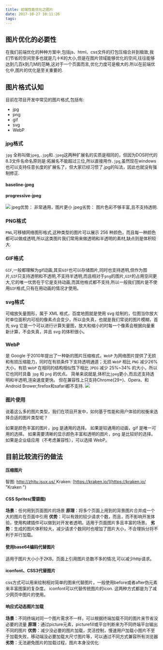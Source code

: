 ```yaml
---
title: 前端性能优化之图片
date: 2017-10-27 10:11:26
tags:
---
```



##	图片优化的必要性
在我们前端优化的种种方案中,包括js、html、css文件的打包压缩合并到极致,我们节省的空间至多也就是几十K的大小,但是在图片领域能够优化的空间,往往能够达到几百k到几M的范畴,这对于一个页面而言,优化力度可是极大的.所以在前端优化中,图片的优化是至关重要的.

##	图片格式认知
目前在项目开发中常见的图片格式,包括有:
- jpg
- png
- gif
- svg
- WebP
 
###	jpg格式
 `jpg` 全称叫做`jpeg`,`.jpg`和`.jpeg`这两种扩展名的实质是相同的，但因为DOS时代的8.3文件名命名原则是:拓展名不能超过三位,所以直接用作`.jpg`,虽然现在windows也可以支持任意长度的扩展名了，但大家已经习惯了.jpg的叫法，因此也就没有强制修正.
 
#### baseline-jpeg 
#### progressive-jpeg
 
 ![](http://7tszky.com1.z0.glb.clouddn.com/Fo8q3huYFyQma_rsSvo28dUyd7mN)
 jpeg优势： 非常通用，图片更小
 jpeg劣势： 图片色彩不够丰富,且不支持透明.
 
###	PNG格式
 `PNG`,可移植网络图形格式,这种类型的图片可以展示 256 种颜色，而且每一种颜色都可以做成透明,所以这类图片我们常用来做透明和半透明的素材,缺点则是体积较大.
 
###	GIF格式
 `GIF`,一般都理解为gif动画,其实`GIF`也可以存储图片,同时也支持透明,但作为图片,`GIF`只支持透明和不透明,不支持半透明,而且相对于`png`的图片,`GIF`的占用空间更大,它的唯一优势在于它是支持动画,而其他格式都不支持,所以一般我们图片是不使用`GIF`格式,只有在用动画的情况才使用。
 
###	svg格式
 可缩放矢量图形，属于 XML 格式，百度地图就是使用 svg 绘制的，位图当你放大时单位面积内可视的像素点会变少，所以会失真，也就是我们常说的图片模糊，首先 svg 它是一个可以进行计算矢量图，放大和缩小的时每一个像素会根据向量重新计算，不会失真，并且 svg 的体积很小。
 
###	WebP
 是 Google 于2010年提出了一种新的图片压缩格式，`WebP` 为网络图片提供了无损和有损压缩能力，同时在有损条件下支持透明通道；无损 `WebP` 相比 `PNG` 减少26%大小，有损 `WebP` 在相同的结构相似性下相比 `JPEG` 减少 25%~34% 的大小，所以它也同时具备 `jpg` 和 `png` 的优点。
 简单来说就是,体积比`jpeg`更小,而且还支持透明和半透明,渲染速度更快。
 但在兼容性上只支持Chrome(29+)、Opera、和Android Brower,firefox和safari都不支持.
 ![](http://static.zybuluo.com/jasminecjc/z1ik03y2es81x990qq35hutz/1.png)
 
###	图片使用
 说着这么多的图片类型，我们在项目开发中，如何基于性能和用户体验的权衡来选择合适的图片类型呢？

 如果是颜色丰富的图片，jpg 是通用的选择。
 如果是较通用的动画，gif 是唯一可用的选择。
 如果需要清晰的显示颜色丰富和透明的图片，png 是比较好的选择。
 如果是企业级应用（不考虑兼容性），可以选择 WebP。
 
 
##	目前比较流行的做法
 
#### 压缩图片
 智图: [http://zhitu.isux.us/ ](http://zhitu.isux.us/  "智图")
 Kraken: [https://kraken.io/](https://kraken.io/ "Kraken ")
####  CSS Sprites(雪碧图)
 **场景**：任何用到页面图片的场景 
 **原理**：将多个页面上用到的背景图片合并成一个大的图片在页面中引用 
 **优势**：可以有效的较少请求个数，而且，而不影响开发体验，使用构建插件可以做到对开发者透明。适用于页面图片多且丰富的场景。 
 **劣势**：生成的图片体积较大，减少请求个数同时也增加了图片大小，不合理拆分将不利于并行加载。
 
#### 使用base64编码代替图片
 适用于图片大小小于2KB，页面上引用图片总数不多的情况,可以减少http请求。
 
####  iconfont、CSS3代替图片
 css方式可以用来绘制相对简单的图来代替图片，一般使用before或者after伪元素来丰富图案的复杂度。
 iconfont可以代替传统图片的icon.
 这两种方式都是为了减少网页中图片的使用。
 
####  响应式动态图片加载
 **场景**：不同终端对同一个图片需求不一样，可以根据终端加载不同的图片来节省没必要的流量 
 **原理**：通过picture元素，picturefill或平台判断来为不同终端平台输出不同的图片 
 **优势**：减少没必要的图片加载，灵活控制，慢速用户加载小图片不至于加载失败，移动端没必要加载大尺寸图片等，可以通过不同方式兼容所有浏览器 
 **劣势**：无法避免图片的加载过程，图片本身没优化